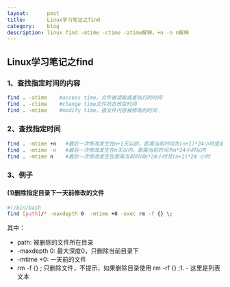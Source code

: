 ```yaml
---
layout:      post
title:       Linux学习笔记之find
category:    blog
description: linux find -mtime -ctime -atime解释，+n -n n解释
---
```


## Linux学习笔记之find

### 1、查找指定时间的内容
```bash
find . -atime    #access time，文件被读取或者执行的时间
find . -ctime    #change time文件状态改变时间
find . -mtime    #modify time，指文件内容被修改的时间
```

### 2、查找指定时间
```bash
find . -mtime +n   #最后一次修改发生在n+1天以前，距离当前时间为(n+1)*24小时或者更早
find . -mtime -n   #最后一次修改发生在n天以内，距离当前时间为n*24小时以内
find . -mtime n    #最后一次修改发生在距离当前时间n*24小时至(n+1)*24 小时
```

### 3、例子

#### (1)删除指定目录下一天前修改的文件
```bash
#!/bin/bash
find [path]/* -maxdepth 0  -mtime +0 -exec rm -f {} \;
```
其中：
* path: 被删除的文件所在目录
* -maxdepth 0: 最大深度0，只删除当前目录下
* -mtime +0: 一天前的文件
* rm -f {} \; 只删除文件，不提示，如果删除目录使用 rm -rf {} \;1. - 这里是列表文本